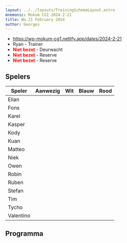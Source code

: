 ```yaml
---
layout: ../../layouts/TrainingSchemaLayout.astro
mnemonic: Mokum CG1 2024-2-21
title: Wo 21 February 2024
author: Georges
---
```


- https://wp-mokum-cg1.netlify.app/dates/2024-2-21
- Ryan - Trainer
- <span style="color:red">**Niet bezet**</span> - Deurwacht
- <span style="color:red">**Niet bezet**</span> - Reserve
- <span style="color:red">**Niet bezet**</span> - Reserve
## Spelers
| Speler | Aanwezig | Wit | Blauw | Rood |
|--------|----------|-----|-------|------|
| Elian | | | | | |
| Fons | | | | | |
| Karel | | | | | |
| Kasper | | | | | |
| Kody | | | | | |
| Kuan | | | | | |
| Matteo | | | | | |
| Niek | | | | | |
| Owen | | | | | |
| Robin | | | | | |
| Ruben | | | | | |
| Stefan | | | | | |
| Tim | | | | | |
| Tycho | | | | | |
| Valentino | | | | | |
## Programma




